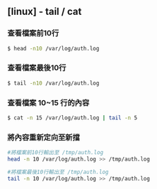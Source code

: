 ## [linux] - tail / cat

### 查看檔案前10行
```bash
$ head -n10 /var/log/auth.log

```

### 查看檔案最後10行
```bash
$ tail -n10 /var/log/auth.log
```

### 查看檔案 10~15 行的內容
```bash
$ cat -n 15 /var/log/auth.log | tail -n 5

```

### 將內容重新定向至新擋
```bash
#將檔案前10行輸出至 /tmp/auth.log
head -n 10 /var/log/auth.log >> /tmp/auth.log

#將檔案最後10行輸出至 /tmp/auth.log
tail -n 10 /var/log/auth.log >> /tmp/auth.log
```